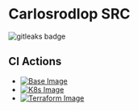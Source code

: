 # Carlosrodlop SRC

<img alt="gitleaks badge" src="https://img.shields.io/badge/protected%20by-gitleaks-blue">

## CI Actions

* [![Base Image](https://github.com/carlosrodlop/carlosrodlop-src/actions/workflows/base-gh_package.yml/badge.svg)](https://github.com/carlosrodlop/carlosrodlop-src/actions/workflows/base-gh_package.yml)
* [![K8s Image](https://github.com/carlosrodlop/carlosrodlop-src/actions/workflows/k8s-gh_package.yml/badge.svg)](https://github.com/carlosrodlop/carlosrodlop-src/actions/workflows/k8s-gh_package.yml)
* [![Terraform Image](https://github.com/carlosrodlop/carlosrodlop-src/actions/workflows/terraform-gh_package.yml/badge.svg)](https://github.com/carlosrodlop/carlosrodlop-src/actions/workflows/terraform-gh_package.yml)